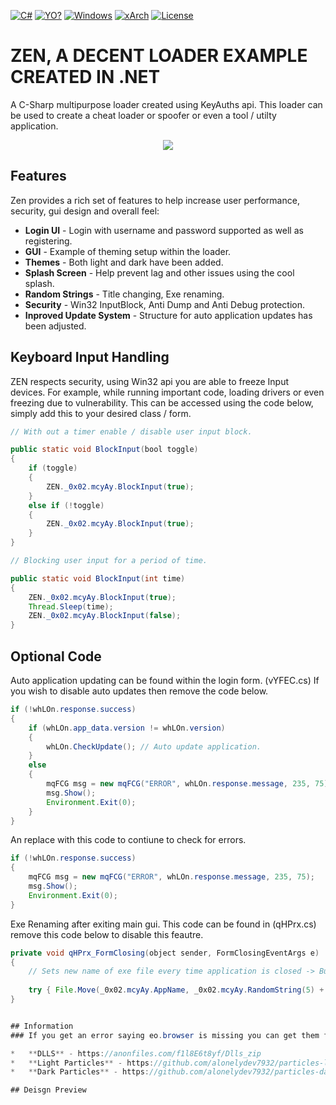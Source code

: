 [![C#](https://img.shields.io/badge/Language-C%23-red)](https://en.wikipedia.org/wiki/C_Sharp_(programming_language)) 
[![YO?](https://img.shields.io/badge/Keyuath-Loader-yellowgreen)](https://keyauth.com/) [![Windows](https://img.shields.io/badge/Platform-Windows-brightgreen)](https://en.wikipedia.org/wiki/Microsoft_Windows) [![xArch](https://img.shields.io/badge/System%20Arch-Any%20CPU-blue)](https://en.wikipedia.org/wiki/X86-64) [![License](https://img.shields.io/badge/License-MIT-pink)](LICENSE)

# ZEN, A DECENT LOADER EXAMPLE CREATED IN .NET 

A C-Sharp multipurpose loader created using KeyAuths api. This loader can be used to create a cheat loader or spoofer or even a tool / utilty application.

<p align="center">
  <img  src="Preview.gif">
</p>

## Features
Zen provides a rich set of features to help increase user performance, security, gui design and overall feel:

*   **Login UI** - Login with username and password supported as well as registering.
*   **GUI** - Example of theming setup within the loader.
*   **Themes** - Both light and dark have been added.
*   **Splash Screen** - Help prevent lag and other issues using the cool splash.
*   **Random Strings** - Title changing, Exe renaming.
*   **Security** - Win32 InputBlock, Anti Dump and Anti Debug protection.
*   **Inproved Update System** - Structure for auto application updates has been adjusted.

## Keyboard Input Handling
ZEN respects security, using Win32 api you are able to freeze Input devices. For example, while running important code, loading drivers or even freezing due to vulnerability. This can be accessed using the code below, simply add this to your desired class / form.

```java
// With out a timer enable / disable user input block.

public static void BlockInput(bool toggle)
{
    if (toggle)
    {
        ZEN._0x02.mcyAy.BlockInput(true);
    }
    else if (!toggle)
    {
        ZEN._0x02.mcyAy.BlockInput(true);
    }
}

// Blocking user input for a period of time.

public static void BlockInput(int time)
{
    ZEN._0x02.mcyAy.BlockInput(true);
    Thread.Sleep(time);
    ZEN._0x02.mcyAy.BlockInput(false);
}
```
## Optional Code
Auto application updating can be found within the login form. (vYFEC.cs) If you wish to disable auto updates then remove the code below.

```java
if (!whLOn.response.success)
{
    if (whLOn.app_data.version != whLOn.version)
    {
        whLOn.CheckUpdate(); // Auto update application.
    }
    else
    {
        mqFCG msg = new mqFCG("ERROR", whLOn.response.message, 235, 75);
        msg.Show();
        Environment.Exit(0);
    }
}
```

An replace with this code to contiune to check for errors.

```java
if (!whLOn.response.success)
{
    mqFCG msg = new mqFCG("ERROR", whLOn.response.message, 235, 75);
    msg.Show();
    Environment.Exit(0);
}
```

Exe Renaming after exiting main gui. This code can be found in (qHPrx.cs) remove this code below to disable this feautre.

```java
private void qHPrx_FormClosing(object sender, FormClosingEventArgs e)
{
    // Sets new name of exe file every time application is closed -> But only on the main form (This One!).
    
    try { File.Move(_0x02.mcyAy.AppName, _0x02.mcyAy.RandomString(5) + ".exe"); } catch { }
}


## Information
### If you get an error saying eo.browser is missing you can get them from the link below.

*   **DLLS** - https://anonfiles.com/f1l8E6t8yf/Dlls_zip
*   **Light Particles** - https://github.com/alonelydev7932/particles-light.github.io
*   **Dark Particles** - https://github.com/alonelydev7932/particles-dark.github.io

## Deisgn Preview
